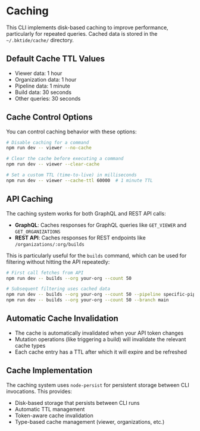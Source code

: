 # Caching

This CLI implements disk-based caching to improve performance, particularly for repeated queries. Cached data is stored in the `~/.bktide/cache/` directory.

## Default Cache TTL Values

- Viewer data: 1 hour
- Organization data: 1 hour
- Pipeline data: 1 minute
- Build data: 30 seconds
- Other queries: 30 seconds

## Cache Control Options

You can control caching behavior with these options:

```bash
# Disable caching for a command
npm run dev -- viewer --no-cache

# Clear the cache before executing a command
npm run dev -- viewer --clear-cache

# Set a custom TTL (time-to-live) in milliseconds
npm run dev -- viewer --cache-ttl 60000  # 1 minute TTL
```

## API Caching

The caching system works for both GraphQL and REST API calls:

- **GraphQL**: Caches responses for GraphQL queries like `GET_VIEWER` and `GET_ORGANIZATIONS`
- **REST API**: Caches responses for REST endpoints like `/organizations/:org/builds`

This is particularly useful for the `builds` command, which can be used for filtering without hitting the API repeatedly:

```bash
# First call fetches from API
npm run dev -- builds --org your-org --count 50

# Subsequent filtering uses cached data
npm run dev -- builds --org your-org --count 50 --pipeline specific-pipeline
npm run dev -- builds --org your-org --count 50 --branch main
```

## Automatic Cache Invalidation

- The cache is automatically invalidated when your API token changes
- Mutation operations (like triggering a build) will invalidate the relevant cache types
- Each cache entry has a TTL after which it will expire and be refreshed

## Cache Implementation

The caching system uses `node-persist` for persistent storage between CLI invocations. This provides:

- Disk-based storage that persists between CLI runs
- Automatic TTL management
- Token-aware cache invalidation
- Type-based cache management (viewer, organizations, etc.) 